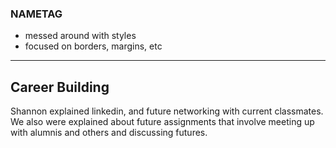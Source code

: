 ### NAMETAG

* messed around with styles
* focused on borders, margins, etc

<hr>

## Career Building
Shannon explained linkedin, and future networking with current classmates.<br>We also were explained about future assignments that involve meeting up with alumnis and others and discussing futures. 